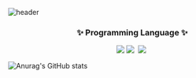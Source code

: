 ![header](https://capsule-render.vercel.app/api?type=wave&color=auto&height=300&section=header&text=김석환%20입니다!&fontSize=90)
<h3 align="center">✨ Programming Language ✨</h3>
<div align="center">
  <img src="https://img.shields.io/badge/python-3776AB?style=for-the-badge&logo=python&logoColor=20232a" />
  <img src="https://img.shields.io/badge/c-A8B9CC?style=for-the-badge&logo=c&logoColor=20232a" />&nbsp
  <img src="https://img.shields.io/badge/c++-#00599C?style=for-the-badge&logo=c++&logoColor=white" />&nbsp
</div>


![Anurag's GitHub stats](https://github-readme-stats.vercel.app/api?username=ihatetmat&show_icons=true&theme=dark)
